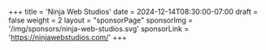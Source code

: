 +++
title = 'Ninja Web Studios'
date = 2024-12-14T08:30:00-07:00
draft = false
weight = 2
layout = "sponsorPage"
sponsorImg = '/img/sponsors/ninja-web-studios.svg'
sponsorLink = 'https://ninjawebstudios.com/'
+++



<!-- [![Ninja Web Studios](/img/sponsors/ninja-web-studios.svg)](https://ninjawebstudios.com/) -->

